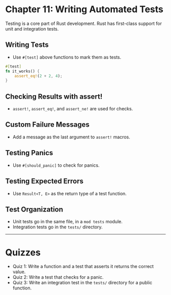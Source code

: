 # Chapter 11: Writing Automated Tests

Testing is a core part of Rust development. Rust has first-class support for unit and integration tests.

## Writing Tests
- Use `#[test]` above functions to mark them as tests.
```rust
#[test]
fn it_works() {
    assert_eq!(2 + 2, 4);
}
```

## Checking Results with assert!
- `assert!`, `assert_eq!`, and `assert_ne!` are used for checks.

## Custom Failure Messages
- Add a message as the last argument to `assert!` macros.

## Testing Panics
- Use `#[should_panic]` to check for panics.

## Testing Expected Errors
- Use `Result<T, E>` as the return type of a test function.

## Test Organization
- Unit tests go in the same file, in a `mod tests` module.
- Integration tests go in the `tests/` directory.

---

# Quizzes
- Quiz 1: Write a function and a test that asserts it returns the correct value.
- Quiz 2: Write a test that checks for a panic.
- Quiz 3: Write an integration test in the `tests/` directory for a public function.
